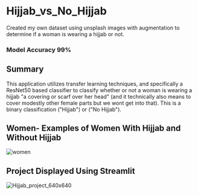 # Hijjab_vs_No_Hijjab

Created my own dataset using unsplash images with augmentation to determine if a woman is wearing a hijjab or not. 
### Model Accuracy 99% 

## Summary
This application utilizes transfer learning techniques, and specifically a ResNet50 based classifier to classify whether or not a woman is wearing a hijjab "a covering or scarf over her head" (and it technically also means to cover modestly other female parts but we wont get into that). This is a binary classification ("Hijjab") or ("No Hijjab").

## Women- Examples of Women With Hijjab and Without Hijjab
![women](https://user-images.githubusercontent.com/49293572/155366399-e29721ac-d929-4694-9da8-7c775a49123f.GIF)


## Project Displayed Using Streamlit

![Hijjab_project_640x640](https://user-images.githubusercontent.com/49293572/155360593-bdab8555-3763-41f6-b43f-0db276e8535b.gif)

